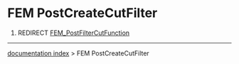 # FEM PostCreateCutFilter
1.  REDIRECT [FEM\_PostFilterCutFunction](FEM_PostFilterCutFunction.md)

---
[documentation index](../README.md) > FEM PostCreateCutFilter
